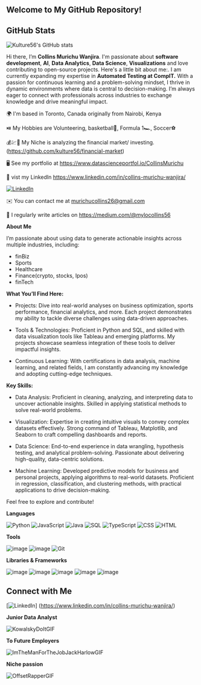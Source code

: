 ## Welcome to My GitHub Repository!

## GitHub Stats

![Kulture56's GitHub stats](https://github-readme-stats.vercel.app/api?username=kulture56&show_icons=true&theme=radical)


Hi there, I’m **Collins Murichu Wanjira**. I'm passionate about **software development**, **AI**,  **Data Analytics**, **Data Science**, **Visualizations** and love contributing to open-source projects. Here's a little bit about me:. 
I am currently expanding my expertise in **Automated Testing at CompIT.**
With a passion for continuous learning and a problem-solving mindset, I thrive in dynamic environments where data is central to decision-making. I’m always eager to connect with professionals across industries to exchange knowledge and drive meaningful impact.



🌍  I'm based in Toronto, Canada originally from Nairobi, Kenya

⏯️ My Hobbies are Volunteering, basketball🏀, Formula 1🏎️, Soccer⚽

💰💹💸 My Niche is analyzing the financial market/ investing.(https://github.com/kulture56/financial-market)

🖥️  See my portfolio at https://www.datascienceportfol.io/CollinsMurichu

🔗 vist my LinkedIn https://www.linkedin.com/in/collins-murichu-wanjira/

[![LinkedIn](https://img.shields.io/badge/LinkedIn-0077B5?style=for-the-badge&logo=linkedin&logoColor=white)](https://www.linkedin.com/in/collins-murichu-wanjira/)


✉️  You can contact me at murichucollins26@gmail.com

📝 I regularly write articles on https://medium.com/@mylocollins56

**About Me**

I’m passionate about using data to generate actionable insights across multiple industries, including:

* finBiz
* Sports
* Healthcare
* Finance(crypto, stocks, Ipos)
* finTech

**What You’ll Find Here:**
* Projects:
Dive into real-world analyses on business optimization, sports performance, financial analytics, and more. Each project demonstrates my ability to tackle diverse challenges using data-driven approaches.

* Tools & Technologies:
Proficient in Python and SQL, and skilled with data visualization tools like Tableau and emerging platforms. My projects showcase seamless integration of these tools to deliver impactful insights.

* Continuous Learning:
With certifications in data analysis, machine learning, and related fields, I am constantly advancing my knowledge and adopting cutting-edge techniques.

**Key Skills:**
* Data Analysis:
Proficient in cleaning, analyzing, and interpreting data to uncover actionable insights.
Skilled in applying statistical methods to solve real-world problems.

* Visualization:
Expertise in creating intuitive visuals to convey complex datasets effectively.
Strong command of Tableau, Matplotlib, and Seaborn to craft compelling dashboards and reports.

* Data Science:
End-to-end experience in data wrangling, hypothesis testing, and analytical problem-solving.
Passionate about delivering high-quality, data-centric solutions.

* Machine Learning:
Developed predictive models for business and personal projects, applying algorithms to real-world datasets.
Proficient in regression, classification, and clustering methods, with practical applications to drive decision-making.

Feel free to explore and contribute!

**Languages**

![Python](https://img.shields.io/badge/Python-3776AB?style=for-the-badge&logo=python&logoColor=white)
![JavaScript](https://img.shields.io/badge/JavaScript-F7DF1E?style=for-the-badge&logo=javascript&logoColor=black)
![Java](https://img.shields.io/badge/Java-007396?style=for-the-badge&logo=java&logoColor=white)
![SQL](https://img.shields.io/badge/SQL-4479A1?style=for-the-badge&logo=postgresql&logoColor=white)
![TypeScript](https://img.shields.io/badge/TypeScript-007ACC?style=for-the-badge&logo=typescript&logoColor=white)
![CSS](https://img.shields.io/badge/CSS-1572B6?style=for-the-badge&logo=css3&logoColor=white)
![HTML](https://img.shields.io/badge/HTML-E34F26?style=for-the-badge&logo=html5&logoColor=white)

**Tools**

![image](https://github.com/user-attachments/assets/a7337c4e-458d-47c2-81f6-5f0c0a5bb5a0)
![image](https://github.com/user-attachments/assets/61a658da-0755-4c12-b5dc-896e94776d96)
![Git](https://img.shields.io/badge/Git-F05032?style=for-the-badge&logo=git&logoColor=white)

**Libraries & Frameworks**

![image](https://github.com/user-attachments/assets/c2e9605c-8cb1-4dcb-a252-737a4ba88f24)
![image](https://github.com/user-attachments/assets/9b486941-dcb6-4f9c-8693-19e07a17cac2)
![image](https://github.com/user-attachments/assets/fedf256c-9590-454c-a3ad-105e8b836279)
![image](https://github.com/user-attachments/assets/2e1cba64-9aa3-41e5-9a17-705bee92217e)
![image](https://github.com/user-attachments/assets/1cf0a0ad-47c7-4bff-a699-9601ef712c4b)

## Connect with Me

[![LinkedIn](https://img.shields.io/badge/LinkedIn-0077B5?style=for-the-badge&logo=linkedin&logoColor=white)]
(https://www.linkedin.com/in/collins-murichu-wanjira/)

**Junior Data Analyst** 

![KowalskyDoItGIF](https://github.com/user-attachments/assets/5990d2d4-48ea-4c19-a4cd-0a668fdd33ef) 

**To Future Employers**

![ImTheManForTheJobJackHarlowGIF](https://github.com/user-attachments/assets/6ae27c39-33af-48b7-82a9-fbc8219154d0)

**Niche passion**

![OffsetRapperGIF](https://github.com/user-attachments/assets/61502963-26f3-4884-98c1-e7f3309bd9e9)











